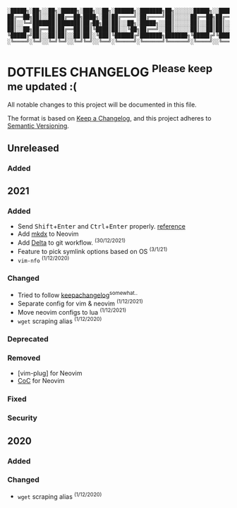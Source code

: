 
    ░█████╗░██╗░░██╗░█████╗░███╗░░██╗░██████╗░███████╗██╗░░░░░░█████╗░░██████╗░
    ██╔══██╗██║░░██║██╔══██╗████╗░██║██╔════╝░██╔════╝██║░░░░░██╔══██╗██╔════╝░
    ██║░░╚═╝███████║███████║██╔██╗██║██║░░██╗░█████╗░░██║░░░░░██║░░██║██║░░██╗░
    ██║░░██╗██╔══██║██╔══██║██║╚████║██║░░╚██╗██╔══╝░░██║░░░░░██║░░██║██║░░╚██╗
    ╚█████╔╝██║░░██║██║░░██║██║░╚███║╚██████╔╝███████╗███████╗╚█████╔╝╚██████╔╝
    ░╚════╝░╚═╝░░╚═╝╚═╝░░╚═╝╚═╝░░╚══╝░╚═════╝░╚══════╝╚══════╝░╚════╝░░╚═════╝░

# DOTFILES CHANGELOG <sup>Please keep me updated :(</sup>
All notable changes to this project will be documented in this file.

The format is based on [Keep a Changelog](https://keepachangelog.com/en/1.0.0/),
and this project adheres to [Semantic Versioning](https://semver.org/spec/v2.0.0.html).

## Unreleased
### Added

## 2021
### Added
- Send <kbd>Shift</kbd>+<kbd>Enter</kbd> and <kbd>Ctrl</kbd>+<kbd>Enter</kbd> properly. [reference](https://stackoverflow.com/questions/16359878/how-to-map-shift-enter/42461580#42461580)
- Add [mkdx](https://github.com/SidOfc/mkdx/) to Neovim
- Add [Delta](https://github.com/dandavison/delta) to git workflow. <sup>(30/12/2021)</sup>
- Feature to pick symlink options based on OS <sup>(3/1/21)</sup>
- `vim-nfo` <sup>(1/12/2020)</sup>
### Changed
- Tried to follow [keepachangelog](https://keepachangelog.com/en/1.0.0/)<sup>somewhat..</sup>
- Separate config for vim & neovim <sup>(1/12/2021)</sup>
- Move neovim configs to lua <sup>(1/12/2021)</sup>
- `wget` scraping alias <sup>(1/12/2020)</sup>
### Deprecated
### Removed
- [vim-plug] for Neovim
- [CoC](https://github.com/neoclide/coc.nvim) for Neovim
### Fixed
### Security

## 2020
### Added
### Changed
- `wget` scraping alias <sup>(1/12/2020)</sup>
